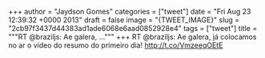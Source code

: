 
+++
author = "Jaydson Gomes"
categories = ["tweet"]
date = "Fri Aug 23 12:39:32 +0000 2013"
draft = false
image = "{TWEET_IMAGE}"
slug = "2cb97f3437d44383ad1ade6068e6aad0852928e4"
tags = ["tweet"]
title = """RT @braziljs: Ae galera, ..."""
+++
RT @braziljs: Ae galera, já colocamos no ar o vídeo do resumo do primeiro dia! http://t.co/VmzeeqOEtE
